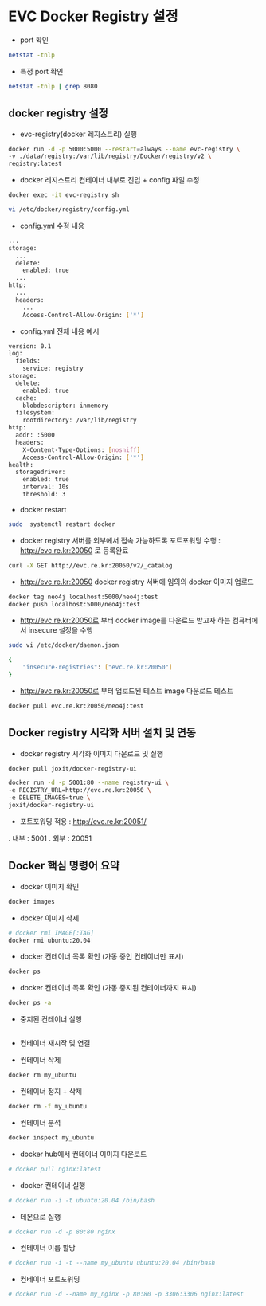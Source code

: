 # EVC Docker Registry 설정


- port 확인

```bash
netstat -tnlp
```

- 특정 port 확인

```bash
netstat -tnlp | grep 8080
```


## docker registry 설정

- evc-registry(docker 레지스트리) 실행

```bash
docker run -d -p 5000:5000 --restart=always --name evc-registry \
-v ./data/registry:/var/lib/registry/Docker/registry/v2 \
registry:latest
```

- docker 레지스트리 컨테이너 내부로 진입 + config 파일 수정

```bash
docker exec -it evc-registry sh

vi /etc/docker/registry/config.yml

```


- config.yml 수정 내용

```bash
...
storage:
  ...
  delete:
    enabled: true
  ...
http:
  ...
  headers:
    ...
    Access-Control-Allow-Origin: ['*']
```


- config.yml 전체 내용 예시

```bash
version: 0.1
log:
  fields:
    service: registry
storage:
  delete:
    enabled: true
  cache:
    blobdescriptor: inmemory
  filesystem:
    rootdirectory: /var/lib/registry
http:
  addr: :5000
  headers:
    X-Content-Type-Options: [nosniff]
    Access-Control-Allow-Origin: ['*']
health:
  storagedriver:
    enabled: true
    interval: 10s
    threshold: 3

```

- docker restart

```bash
sudo  systemctl restart docker
```

- docker registry 서버를 외부에서 접속 가능하도록 포트포워딩 수행 : http://evc.re.kr:20050 로 등록완료

```bash
curl -X GET http://evc.re.kr:20050/v2/_catalog
```

- http://evc.re.kr:20050  docker registry 서버에 임의의 docker 이미지 업로드

```bash
docker tag neo4j localhost:5000/neo4j:test
docker push localhost:5000/neo4j:test
```

- http://evc.re.kr:20050로 부터 docker image를 다운로드 받고자 하는 컴퓨터에서 insecure 설정을 수행

```bash
sudo vi /etc/docker/daemon.json

{
    "insecure-registries": ["evc.re.kr:20050"]
}

```

- http://evc.re.kr:20050로 부터 업로드된 테스트 image 다운로드 테스트

```bash
docker pull evc.re.kr:20050/neo4j:test
```

## Docker registry 시각화 서버 설치 및 연동

- docker registry 시각화 이미지 다운로드 및 실행

```bash
docker pull joxit/docker-registry-ui

docker run -d -p 5001:80 --name registry-ui \
-e REGISTRY_URL=http://evc.re.kr:20050 \
-e DELETE_IMAGES=true \
joxit/docker-registry-ui
```


- 포트포워딩 적용 : http://evc.re.kr:20051/

. 내부 : 5001
. 외부 : 20051









## Docker 핵심 명령어 요약

- docker 이미지 확인

```bash
docker images
```

- docker 이미지 삭제

```bash
# docker rmi IMAGE[:TAG]
docker rmi ubuntu:20.04
```


- docker 컨테이너 목록 확인 (가동 중인 컨테이너만 표시)

```bash
docker ps
```

- docker 컨테이너 목록 확인 (가동 중지된 컨테이너까지 표시)

```bash
docker ps -a
```


- 중지된 컨테이너 실행

```bash

```

- 컨테이너 재시작 및 연결


- 컨테이너 삭제

```bash
docker rm my_ubuntu
```

- 컨테이너 정지 + 삭제

```bash
docker rm -f my_ubuntu 
```

- 컨테이너 분석

```bash
docker inspect my_ubuntu
```

- docker hub에서 컨테이너 이미지 다운로드

```bash
# docker pull nginx:latest
```

- docker 컨테이너 실행

```bash
# docker run -i -t ubuntu:20.04 /bin/bash
```

- 데몬으로 실행
```bash
# docker run -d -p 80:80 nginx
```

- 컨테이너 이름 할당
```bash
# docker run -i -t --name my_ubuntu ubuntu:20.04 /bin/bash
```

- 컨테이너 포트포워딩 
```bash
# docker run -d --name my_nginx -p 80:80 -p 3306:3306 nginx:latest
```
